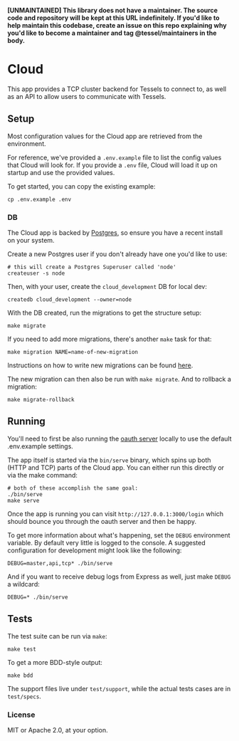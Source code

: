 **[UNMAINTAINED] This library does not have a maintainer. The source code and repository will be kept at this URL indefinitely. If you'd like to help maintain this codebase, create an issue on this repo explaining why you'd like to become a maintainer and tag @tessel/maintainers in the body.**

# Cloud

This app provides a TCP cluster backend for Tessels to connect to, as well as an API to
allow users to communicate with Tessels.

## Setup

Most configuration values for the Cloud app are retrieved from the environment.

For reference, we've provided a `.env.example` file to list the config values
that Cloud will look for. If you provide a `.env` file, Cloud will load it up on
startup and use the provided values.

To get started, you can copy the existing example:

    cp .env.example .env

### DB

The Cloud app is backed by [Postgres](http://www.postgresql.org), so ensure you
have a recent install on your system.

Create a new Postgres user if you don't already have one you'd like to use:

    # this will create a Postgres Superuser called 'node'
    createuser -s node

Then, with your user, create the `cloud_development` DB for local dev:

    createdb cloud_development --owner=node

With the DB created, run the migrations to get the structure setup:

    make migrate

If you need to add more migrations, there's another `make` task for that:

    make migration NAME=name-of-new-migration

Instructions on how to write new migrations can be found [here](http://sequelizejs.com/docs/latest/migrations).

The new migration can then also be run with `make migrate`. And to rollback
a migration:

    make migrate-rollback

## Running

You'll need to first be also running the [oauth server](https://github.com/tessel/oauth) locally to use the default .env.example settings.

The app itself is started via the `bin/serve` binary, which spins up both (HTTP and TCP) parts of the
Cloud app. You can either run this directly or via the make command:

    # both of these accomplish the same goal:
    ./bin/serve
    make serve

Once the app is running you can visit `http://127.0.0.1:3000/login` which should bounce you through the oauth server and then be happy.

To get more information about what's happening, set the `DEBUG` environment
variable. By default very little is logged to the console. A suggested
configuration for development might look like the following:

    DEBUG=master,api,tcp* ./bin/serve

And if you want to receive debug logs from Express as well, just make `DEBUG`
a wildcard:

    DEBUG=* ./bin/serve

## Tests

The test suite can be run via `make`:

    make test

To get a more BDD-style output:

    make bdd

The support files live under `test/support`, while the actual tests cases are in
`test/specs`.


### License

MIT or Apache 2.0, at your option.
